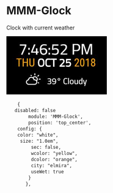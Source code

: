 # MMM-Glock
Clock with current weather 


![](clock.jpg)

        {
	   disabled: false
            module: 'MMM-Glock',
            position: 'top_center',
	    config: {
	    color: "white",
	     size: "1.0em", 
             sec: false,
             wcolor: "yellow",
             dcolor: "orange",
             city: "elmira",
             useWet: true			 
			}
           },
